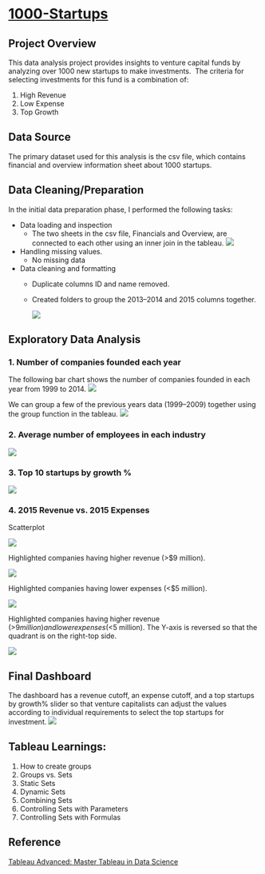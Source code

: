 # [1000-Startups](https://public.tableau.com/app/profile/akshay.saraf/viz/TopStartupsforVCInvestment/TopStartups#1)

## Project Overview
This data analysis project provides insights to venture capital funds by analyzing over 1000 new startups to make investments. 
The criteria for selecting investments for this fund is a combination of:
1. High Revenue
2. Low Expense
3. Top Growth

## Data Source
The primary dataset used for this analysis is the csv file, which contains financial and overview information sheet about 1000 startups.

## Data Cleaning/Preparation
In the initial data preparation phase, I performed the following tasks:

- Data loading and inspection
  - The two sheets in the csv file, Financials and Overview, are connected to each other using an inner join in the tableau.
    ![](https://github.com/aksaraf/1000-Startups/blob/97ac005c8d4353cf94221d1e4ab2dc027493daa4/Images/Inner%20Join.jpg)
- Handling missing values.
  - No missing data
- Data cleaning and formatting
  - Duplicate columns ID and name removed.
  - Created folders to group the 2013–2014 and 2015 columns together.
    
    ![](https://github.com/aksaraf/1000-Startups/blob/97ac005c8d4353cf94221d1e4ab2dc027493daa4/Images/Folders.jpg)

## Exploratory Data Analysis
### 1. Number of companies founded each year
The following bar chart shows the number of companies founded in each year from 1999 to 2014.
![](https://github.com/aksaraf/1000-Startups/blob/97ac005c8d4353cf94221d1e4ab2dc027493daa4/Images/No.%20of%20companies%20founded%20each%20year.jpg)

We can group a few of the previous years data (1999–2009) together using the group function in the tableau.
![](https://github.com/aksaraf/1000-Startups/blob/97ac005c8d4353cf94221d1e4ab2dc027493daa4/Images/No.%20of%20companies%20founded%20each%20other%20(group).jpg)

### 2. Average number of employees in each industry
![](https://github.com/aksaraf/1000-Startups/blob/97ac005c8d4353cf94221d1e4ab2dc027493daa4/Images/Avg%20no.%20of%20employees%20in%20each%20industry.jpg)

### 3. Top 10 startups by growth %
![](https://github.com/aksaraf/1000-Startups/blob/97ac005c8d4353cf94221d1e4ab2dc027493daa4/Images/top%2010%20startups%20by%20growth%20%25.jpg)

### 4. 2015 Revenue vs. 2015 Expenses
Scatterplot

![](https://github.com/aksaraf/1000-Startups/blob/97ac005c8d4353cf94221d1e4ab2dc027493daa4/Images/2015%20Revenue%20vs.%202015%20Expenses%20Scatterplot.jpg)

Highlighted companies having higher revenue (>$9 million).

![](https://github.com/aksaraf/1000-Startups/blob/97ac005c8d4353cf94221d1e4ab2dc027493daa4/Images/2015%20Revenue%20vs.%202015%20Expenses%20Scatterplot(High%20Revenue).jpg)

Highlighted companies having lower expenses (<$5 million).

![](https://github.com/aksaraf/1000-Startups/blob/97ac005c8d4353cf94221d1e4ab2dc027493daa4/Images/2015%20Revenue%20vs.%202015%20Expenses%20Scatterplot(Lower%20Expenses).jpg)

Highlighted companies having higher revenue (>$9 million) and lower expenses (<$5 million). The Y-axis is reversed so that the quadrant is on the right-top side.

![](https://github.com/aksaraf/1000-Startups/blob/97ac005c8d4353cf94221d1e4ab2dc027493daa4/Images/2015%20Revenue%20vs.%202015%20Expenses%20Scatterplot(High%20Revenue%20%26%20Low%20Expenses).jpg)

## Final Dashboard
The dashboard has a revenue cutoff, an expense cutoff, and a top startups by growth% slider so that venture capitalists can adjust the values according to individual requirements to select the top startups for investment.
![](https://github.com/aksaraf/1000-Startups/blob/0be6a3816a19bc48fa3962288339eba8e145a666/Images/Top%20Startups.png)


## Tableau Learnings:
1. How to create groups
2. Groups vs. Sets
3. Static Sets
4. Dynamic Sets
5. Combining Sets
6. Controlling Sets with Parameters
7. Controlling Sets with Formulas

## Reference
[Tableau Advanced: Master Tableau in Data Science](https://www.udemy.com/course/tableau10-advanced/)
